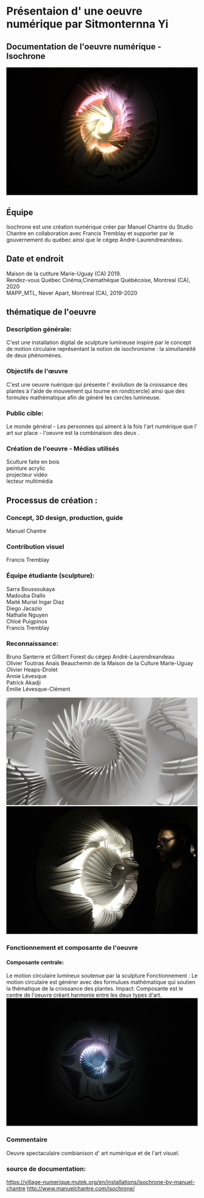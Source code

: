 # Présentaion d' une oeuvre numérique par Sitmonternna Yi
## Documentation de l'oeuvre numérique - Isochrone
![alt text](https://github.com/Sitmonternna/documentation_isochrone/blob/main/img/isochrone_img.jpg)

## Équipe
Isochrone est une création numérique créer par Manuel Chantre du Studio Chantre en collaboration avec Francis 
Tremblay et supporter par le gouvernement du québec ainsi que le cégep André-Laurendreandeau.

## Date et endroit
Maison de la cutlture Marie-Uguay (CA) 2019.
<br>
Rendez-vous Québec Cinéma,Cinémathèque Québécoise, Montreal (CA), 2020
<br>
MAPP_MTL, Never Apart, Montreal (CA), 2019-2020

## thématique de l'oeuvre
### Description générale:
C'est une installation digital de sculpture lumineuse inspiré par le concept de motion circulaire représentant 
la notion de isochronisme : la simultanéité de deux phénomènes.
    
### Objectifs de l'œuvre
C'est une oeuvre nuérique qui présente l' évolution de la croissance des plantes à l'aide de mouvement qui 
tourne en rond(cercle) ainsi que des formules mathématique afin de généré les cercles lumineuse.
        
### Public cible: 
Le monde général - Les personnes qui aiment à la fois l'art numérique que l' art sur place - l'oeuvre est 
la combinaison des deux .
        
 ### Création de l'oeuvre - Médias utilisés
 Sculture faite en bois
<br>
peinture acrylic
<br>
 projecteur vidéo 
<br>
lecteur multimédia
    
## Processus de création :
### Concept, 3D design, production, guide 
 Manuel Chantre
 
### Contribution visuel 
 Francis Tremblay

### Équipe étudiante (sculpture):
 Sarra Boussoukaya
 <br>
 Madouba Diallo 
 <br>
 Maité Muriel Ingar Diaz 
 <br>
 Diego Jacazio
 <br>
 Nathalie Nguyen 
 <br>
 Chloé Puigpinos 
 <br>
 Francis Tremblay
 
### Reconnaissance: 
 Bruno Santerre et Gilbert Forest du cégep André-Laurendreandeau
 <br>
 Olivier Toutiras Anaïs Beauchemin de la Maison de la Culture Marie-Uguay
 <br>
 Olivier Heaps-Drolet
 <br>
 Annie Lévesque 
 <br>
 Patrick Akadji 
 <br>
 Émilie Lévesque-Clément
 
![alt text](https://github.com/Sitmonternna/documentation_isochrone/blob/main/img/isochrone_sculpture.jpg)
<br>
![alt text](https://github.com/Sitmonternna/documentation_isochrone/blob/main/img/isochrone_sculpture_cote.jpg)

  ### Fonctionnement et composante de l'oeuvre
 
  #### Composante centrale:
  Le motion circulaire lumineux soutenue par la sculpture
  Fonctionnement : Le motion circulaire est générer avec des formulues mathématique qui soutien la thématique 
  de la croissance des plantes.
  Impact:
  Composante est le centre de l'oeuvre créant harmonie entre les deux types d'art.
  <br>
   ![alt text](https://github.com/Sitmonternna/documentation_isochrone/blob/main/img/isochrone_img_face_loin.jpg)
   <br>
  ### Commentaire
  Oeuvre spectaculaire combianison d' art numérique et de l'art visuel. 
  
  ### source de documentation:
  https://village-numerique.mutek.org/en/installations/isochrone-by-manuel-chantre
  http://www.manuelchantre.com/isochrone/
